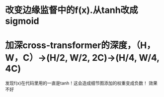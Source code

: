 # 改变边缘监督中的f(x).从tanh改成sigmoid
# 加深cross-transformer的深度，（H，W，C）->(H/2, W/2, 2C)->(H/4, W/4, 4C)
发现f(x)在代码里用的一直是tanh！这会造成细节图添加的权重变成负数！
效果不好
